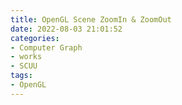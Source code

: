 ```yaml
---
title: OpenGL Scene ZoomIn & ZoomOut
date: 2022-08-03 21:01:52
categories:
- Computer Graph
- works
- SCUU
tags:
- OpenGL
---
```

